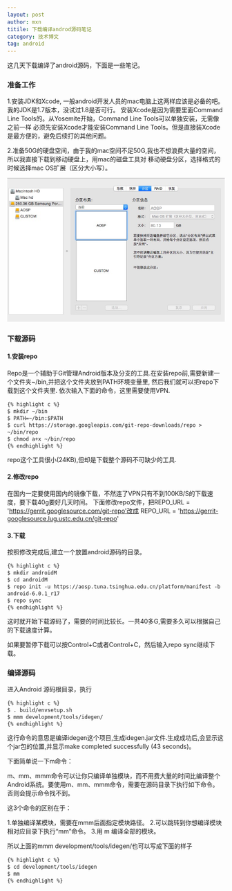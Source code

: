 ```yaml
---
layout: post
author: mxn
titile: 下载编译androd源码笔记
category: 技术博文
tag: android
---
```


这几天下载编译了android源码，下面是一些笔记。

### 准备工作

1.安装JDK和Xcode, 一般android开发人员的mac电脑上这两样应该是必备的吧。我的JDK是1.7版本，没试过1.8是否可行。
安装Xcode是因为需要里面Command Line Tools的。从Yosemite开始，Command Line Tools可以单独安装，无需像之前一样
必须先安装Xcode才能安装Command Line Tools。但是直接装Xcode是最方便的，避免后续打的其他问题。

2.准备50G的硬盘空间，由于我的mac空间不足50G,我也不想浪费大量的空间，所以我直接下载到移动硬盘上，用mac的磁盘工具对
移动硬盘分区，选择格式的时候选择mac OS扩展（区分大小写）。

![](https://raw.githubusercontent.com/mxn21/mxn21.github.io/master/public/img/img188.png)

<!-- more --> 

### 下载源码

#### 1.安装repo

Repo是一个辅助于Git管理Android版本及分支的工具.在安装repo前,需要新建一个文件夹~/bin,并把这个文件夹放到PATH环境变量里,
然后我们就可以把repo下载到这个文件夹里.
依次输入下面的命令，这里需要使用VPN.

    {% highlight c %} 
    $ mkdir ~/bin
    $ PATH=~/bin:$PATH
    $ curl https://storage.googleapis.com/git-repo-downloads/repo > ~/bin/repo
    $ chmod a+x ~/bin/repo
    {% endhighlight %}
    
repo这个工具很小(24KB),但却是下载整个源码不可缺少的工具.

#### 2.修改repo

在国内一定要使用国内的镜像下载，不然连了VPN只有不到100KB/S的下载速度，要下载40g要好几天时间。
下面修改repo文件，把REPO_URL = 'https://gerrit.googlesource.com/git-repo'改成
REPO_URL = 'https://gerrit-googlesource.lug.ustc.edu.cn/git-repo'

#### 3.下载

按照修改完成后,建立一个放置android源码的目录。

    {% highlight c %} 
    $ mkdir androidM
    $ cd androidM
    $ repo init -u https://aosp.tuna.tsinghua.edu.cn/platform/manifest -b android-6.0.1_r17
    $ repo sync
    {% endhighlight %}
    
这时就开始下载源码了，需要的时间比较长。一共40多G,需要多久可以根据自己的下载速度计算。

如果要暂停下载可以按Control+C或者Control+C，然后输入repo sync继续下载。

### 编译源码

进入Android 源码根目录，执行

    {% highlight c %} 
    $ . build/envsetup.sh  
    $ mmm development/tools/idegen/
    {% endhighlight %}
    
这行命令的意思是编译idegen这个项目,生成idegen.jar文件.生成成功后,会显示这个jar包的位置,并显示make completed successfully (43 seconds)。

下面简单说一下m命令：

m、mm、mmm命令可以让你只编译单独模块，而不用费大量的时间比编译整个Android系统。要使用m、mm、mmm命令，需要在源码目录下执行如下命令。
否则会提示命令找不到。

这3个命令的区别在于：

1.单独编译某模块，需要在mmm后面指定模块路径。
2.可以跳转到你想编译模块相对应目录下执行“mm”命令。
3.用 m 编译全部的模块。

所以上面的mmm development/tools/idegen/也可以写成下面的样子

    {% highlight c %} 
    $ cd development/tools/idegen
    $ mm
    {% endhighlight %}
    
